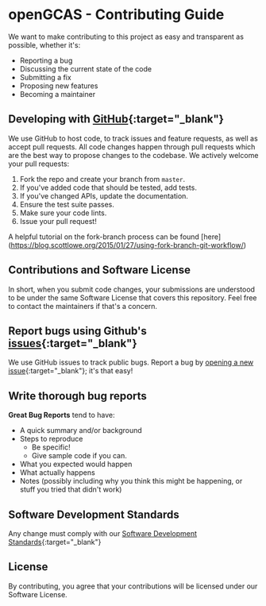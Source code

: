 # openGCAS - Contributing Guide

We want to make contributing to this project as easy and transparent as possible, whether it's:

- Reporting a bug
- Discussing the current state of the code
- Submitting a fix
- Proposing new features
- Becoming a maintainer

## Developing with [GitHub](https://github.com/){:target="_blank"}

We use GitHub to host code, to track issues and feature requests, as well as accept pull requests.
All code changes happen through pull requests which are the best way to propose changes to the codebase. 
We actively welcome your pull requests:

1. Fork the repo and create your branch from `master`.
2. If you've added code that should be tested, add tests.
3. If you've changed APIs, update the documentation.
4. Ensure the test suite passes.
5. Make sure your code lints.
6. Issue your pull request!

A helpful tutorial on the fork-branch process can be found [here] (https://blog.scottlowe.org/2015/01/27/using-fork-branch-git-workflow/)
## Contributions and Software License

In short, when you submit code changes, your submissions are understood to be under the same Software License that covers this repository. 
Feel free to contact the maintainers if that's a concern.

## Report bugs using Github's [issues](https://github.com/FAA-VAIL-Project/sds/issues){:target="_blank"}

We use GitHub issues to track public bugs. Report a bug by [opening a new issue](https://github.com/FAA-VAIL-Project/sds/issues/new){:target="_blank"}; it's that easy!

## Write thorough bug reports

**Great Bug Reports** tend to have:

- A quick summary and/or background
- Steps to reproduce
    - Be specific!
    - Give sample code if you can.
- What you expected would happen
- What actually happens
- Notes (possibly including why you think this might be happening, or stuff you tried that didn't work)

## Software Development Standards

Any change must comply with our [Software Development Standards](https://faa-vail-project.github.io/sds/){:target="_blank"}


## License

By contributing, you agree that your contributions will be licensed under our Software License.

